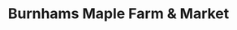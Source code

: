 ---
title: "Burnhams Maple Farm & Market"
url: /middlebury/burnhams-maple-farm-und-market/
shop: Hofladen
---